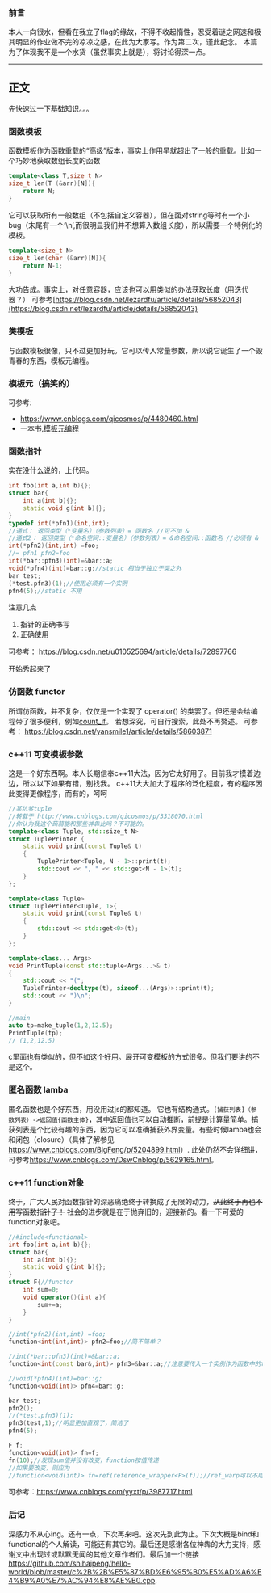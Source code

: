 ### 前言
本人一向很水，但看在我立了flag的缘故，不得不收起惰性，忍受着谜之网速和极其明显的作业做不完的凉凉之感，在此为大家写。作为第二次，谨此纪念。
本篇为了体现我不是一个水货（虽然事实上就是），将讨论得深一点。

---

## 正文
先快速过一下基础知识。。。
### 函数模板
函数模板作为函数重载的“高级”版本，事实上作用早就超出了一般的重载。比如一个巧妙地获取数组长度的函数
```c++
template<class T,size_t N>
size_t len(T (&arr)[N]){
	return N;
}
```
它可以获取所有一般数组（不包括自定义容器），但在面对string等时有一个小bug（末尾有一个‘\n’,而很明显我们并不想算入数组长度），所以需要一个特例化的模板。
```c++
template<size_t N>
size_t len(char (&arr)[N]){
	return N-1;
}
```
大功告成。事实上，对任意容器，应该也可以用类似的办法获取长度（用迭代器？）
可参考[https://blog.csdn.net/lezardfu/article/details/56852043](https://blog.csdn.net/lezardfu/article/details/56852043)
### 类模板
与函数模板很像，只不过更加好玩。它可以传入常量参数，所以说它诞生了一个毁青春的东西，模板元编程。
### 模板元（搞笑的）
可参考:
* <https://www.cnblogs.com/qicosmos/p/4480460.html>
* 一本书,[模板元编程](https://pan.baidu.com/s/1koS_qOHH0gNdiSH-V_J7mQ "下载pdf")

### 函数指针
实在没什么说的，上代码。
```c++
int foo(int a,int b){};
struct bar{
	int a(int b){};
	static void g(int b){};
}
typedef int(*pfn1)(int,int);
//通式： 返回类型（*变量名）（参数列表）= 函数名 //可不加 &
//通式2： 返回类型（*命名空间::变量名）（参数列表）= &命名空间::函数名 //必须有 &
int(*pfn2)(int,int) =foo;
//= pfn1 pfn2=foo
int(*bar::pfn3)(int)=&bar::a;
void(*pfn4)(int)=bar::g;//static 相当于独立于类之外
bar test;
(*test.pfn3)(1);//使用必须有一个实例
pfn4(5);//static 不用
```
注意几点
1. 指针的正确书写
2. 正确使用

可参考：
<https://blog.csdn.net/u010525694/article/details/72897766>

开始秀起来了
### 仿函数 functor
所谓仿函数，并不复杂，仅仅是一个实现了 operator() 的类罢了。但还是会给编程带了很多便利，例如[count_if](https://www.cnblogs.com/decade-dnbc66/p/5347088.html '感谢原作者')。
若想深究，可自行搜索，此处不再赘述。
可参考：
<https://blog.csdn.net/yansmile1/article/details/58603871>
### c++11 可变模板参数
这是一个好东西啊。本人长期信奉c++11大法，因为它太好用了。目前我才摸着边边，所以以下如果有错，别找我。
c++11大大加大了程序的泛化程度，有的程序因此变得更像程序，而有的，呵呵
```c++
//某坑爹tuple
//转载于 http://www.cnblogs.com/qicosmos/p/3318070.html
//你认为我这个蒟蒻能和那些神犇比吗？不可能的。
template<class Tuple, std::size_t N>
struct TuplePrinter {
    static void print(const Tuple& t)
    {
        TuplePrinter<Tuple, N - 1>::print(t);
        std::cout << ", " << std::get<N - 1>(t);
    }
};

template<class Tuple>
struct TuplePrinter<Tuple, 1>{
    static void print(const Tuple& t)
    {
        std::cout << std::get<0>(t);
    }
};

template<class... Args>
void PrintTuple(const std::tuple<Args...>& t)
{
    std::cout << "(";
    TuplePrinter<decltype(t), sizeof...(Args)>::print(t);
    std::cout << ")\n";
}

//main
auto tp=make_tuple(1,2,12.5);
PrintTuple(tp);
// (1,2,12.5)
```
c里面也有类似的，但不如这个好用。展开可变模板的方式很多。但我们要讲的不是这个。
### 匿名函数 lamba
匿名函数也是个好东西，用没用过js的都知道。
它也有结构通式。`[捕获列表]（参数列表）->返回值{函数主体}`，其中返回值也可以自动推断，前提是计算量简单。捕获列表是个比较有趣的东西，因为它可以准确捕获外界变量。有些时候lamba也会和闭包（closure）（具体了解参见<https://www.cnblogs.com/BigFeng/p/5204899.html>）.
此处仍然不会详细讲，可参考<https://www.cnblogs.com/DswCnblog/p/5629165.html>。
### c++11 function对象
终于，广大人民对函数指针的深恶痛绝终于转换成了无限的动力，<del>从此终于再也不用写函数指针了！</del>
社会的进步就是在于抛弃旧的，迎接新的。看一下可爱的function对象吧。
```c++
//#include<functional>
int foo(int a,int b){};
struct bar{
    int a(int b){};
    static void g(int b){};
}
struct F{//functor
	int sum=0;
	void operator()(int a){
		sum+=a;
	}
}

//int(*pfn2)(int,int) =foo;
function<int(int,int)> pfn2=foo;//简不简单？

//int(*bar::pfn3)(int)=&bar::a;
function<int(const bar&,int)> pfn3=&bar::a;//注意要传入一个实例作为函数中的this

//void(*pfn4)(int)=bar::g;
function<void(int)> pfn4=bar::g;

bar test;
pfn2();
//(*test.pfn3)(1);
pfn3(test,1);//明显更加直观了，简洁了
pfn4(5);

F f;
function<void(int)> fn=f;
fn(10);//发现sum值并没有改变，function按值传递
//如果要改变，则应为
//function<void(int)> fn=ref(reference_wrapper<F>(f));//ref_warp可以不用
```
可参考：<https://www.cnblogs.com/yyxt/p/3987717.html>
### 后记
深感力不从心ing。还有一点，下次再来吧。这次先到此为止。下次大概是bind和functional的个人解读，可能还有其它的。最后还是感谢各位神犇的大力支持，感谢文中出现过或默默无闻的其他文章作者们。最后加一个链接<https://github.com/shihaipeng/hello-world/blob/master/c%2B%2B%E5%87%BD%E6%95%B0%E5%AD%A6%E4%B9%A0%E7%AC%94%E8%AE%B0.cpp>.
